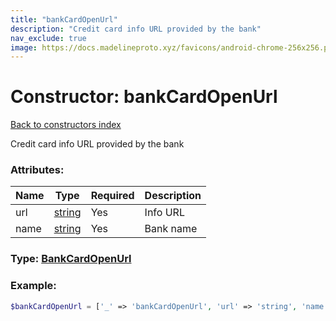 ```yaml
---
title: "bankCardOpenUrl"
description: "Credit card info URL provided by the bank"
nav_exclude: true
image: https://docs.madelineproto.xyz/favicons/android-chrome-256x256.png
---
```

# Constructor: bankCardOpenUrl  
[Back to constructors index](/API_docs/constructors/index.md)



Credit card info URL provided by the bank

### Attributes:

| Name     |    Type       | Required | Description |
|----------|---------------|----------|-------------|
|url|[string](/API_docs/types/string.md) | Yes|Info URL|
|name|[string](/API_docs/types/string.md) | Yes|Bank name|



### Type: [BankCardOpenUrl](/API_docs/types/BankCardOpenUrl.md)


### Example:

```php
$bankCardOpenUrl = ['_' => 'bankCardOpenUrl', 'url' => 'string', 'name' => 'string'];
```  
